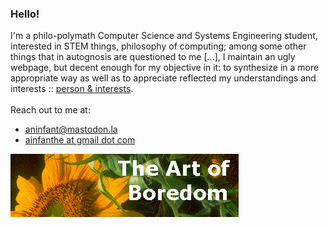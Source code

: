### Hello!
I'm a philo-polymath Computer Science and Systems Engineering student, interested in STEM things, philosophy of computing; among some other things that in autognosis are questioned to me [...], I maintain an ugly webpage, but decent enough for my objective in it: to synthesize in a more appropriate way as well as to appreciate reflected my understandings and interests :: [person & interests](https://ainfanthe.github.io/). <br><br> Reach out to me at:

- [aninfant@mastodon.la](https://mastodon.la/@aninfant)
- <a href="mailto:ainfanthe@gmail.com">ainfanthe at gmail dot com</a>

<img style="" src="https://raw.githubusercontent.com/ainfanthe/ainfanthe/main/assets/img1.png">
